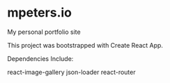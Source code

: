 # mpeters.io
My personal portfolio site


This project was bootstrapped with Create React App.

Dependencies Include:

react-image-gallery
json-loader
react-router